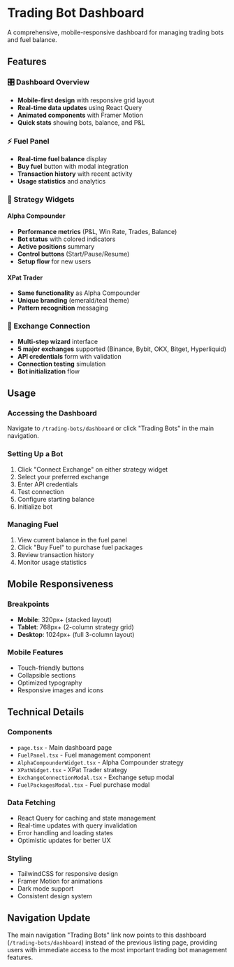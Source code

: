 # Trading Bot Dashboard

A comprehensive, mobile-responsive dashboard for managing trading bots and fuel balance.

## Features

### 🎛️ Dashboard Overview

- **Mobile-first design** with responsive grid layout
- **Real-time data updates** using React Query
- **Animated components** with Framer Motion
- **Quick stats** showing bots, balance, and P&L

### ⚡ Fuel Panel

- **Real-time fuel balance** display
- **Buy fuel** button with modal integration
- **Transaction history** with recent activity
- **Usage statistics** and analytics

### 🤖 Strategy Widgets

#### Alpha Compounder

- **Performance metrics** (P&L, Win Rate, Trades, Balance)
- **Bot status** with colored indicators
- **Active positions** summary
- **Control buttons** (Start/Pause/Resume)
- **Setup flow** for new users

#### XPat Trader

- **Same functionality** as Alpha Compounder
- **Unique branding** (emerald/teal theme)
- **Pattern recognition** messaging

### 🔗 Exchange Connection

- **Multi-step wizard** interface
- **5 major exchanges** supported (Binance, Bybit, OKX, Bitget, Hyperliquid)
- **API credentials** form with validation
- **Connection testing** simulation
- **Bot initialization** flow

## Usage

### Accessing the Dashboard

Navigate to `/trading-bots/dashboard` or click "Trading Bots" in the main navigation.

### Setting Up a Bot

1. Click "Connect Exchange" on either strategy widget
2. Select your preferred exchange
3. Enter API credentials
4. Test connection
5. Configure starting balance
6. Initialize bot

### Managing Fuel

1. View current balance in the fuel panel
2. Click "Buy Fuel" to purchase fuel packages
3. Review transaction history
4. Monitor usage statistics

## Mobile Responsiveness

### Breakpoints

- **Mobile**: 320px+ (stacked layout)
- **Tablet**: 768px+ (2-column strategy grid)
- **Desktop**: 1024px+ (full 3-column layout)

### Mobile Features

- Touch-friendly buttons
- Collapsible sections
- Optimized typography
- Responsive images and icons

## Technical Details

### Components

- `page.tsx` - Main dashboard page
- `FuelPanel.tsx` - Fuel management component
- `AlphaCompounderWidget.tsx` - Alpha Compounder strategy
- `XPatWidget.tsx` - XPat Trader strategy
- `ExchangeConnectionModal.tsx` - Exchange setup modal
- `FuelPackagesModal.tsx` - Fuel purchase modal

### Data Fetching

- React Query for caching and state management
- Real-time updates with query invalidation
- Error handling and loading states
- Optimistic updates for better UX

### Styling

- TailwindCSS for responsive design
- Framer Motion for animations
- Dark mode support
- Consistent design system

## Navigation Update

The main navigation "Trading Bots" link now points to this dashboard (`/trading-bots/dashboard`) instead of the previous listing page, providing users with immediate access to the most important trading bot management features.
